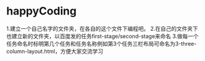 # happyCoding

1.建立一个自己名字的文件夹，在各自的这个文件下编程吧。
2.在自己的文件夹下也建立新的文件夹，以百度发的任务first-stage/second-stage来命名
3.做每一个任务命名时标明第几个任务和任务名称例如第3个任务三栏布局可命名为3-three-column-layout.html，方便大家交流学习
